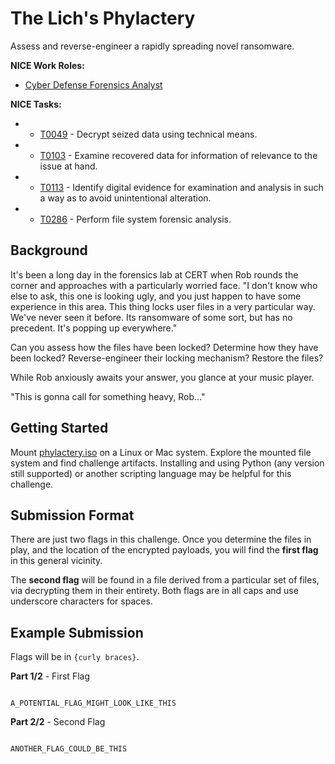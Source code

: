 # The Lich's Phylactery

Assess and reverse-engineer a rapidly spreading novel ransomware.

**NICE Work Roles:**
- [Cyber Defense Forensics Analyst](https://niccs.cisa.gov/workforce-development/nice-framework)

**NICE Tasks:**
- - [T0049](https://niccs.cisa.gov/workforce-development/nice-framework) - Decrypt seized data using technical means.
- - [T0103](https://niccs.cisa.gov/workforce-development/nice-framework) - Examine recovered data for information of relevance to the issue at hand.
- - [T0113](https://niccs.cisa.gov/workforce-development/nice-framework) - Identify digital evidence for examination and analysis in such a way as to avoid unintentional alteration.
- - [T0286](https://niccs.cisa.gov/workforce-development/nice-framework) - Perform file system forensic analysis.



## Background

It's been a long day in the forensics lab at CERT when Rob rounds the corner and approaches with a particularly worried face. "I don't know who else to ask, this one is looking ugly, and you just happen to have some experience in this area. This thing locks user files in a very particular way. We've never seen it before. Its ransomware of some sort, but has no precedent. It's popping up everywhere."


Can you assess how the files have been locked? Determine how they have been locked? Reverse-engineer their locking mechanism? Restore the files?


While Rob anxiously awaits your answer, you glance at your music player.


"This is gonna call for something heavy, Rob..."


## Getting Started

Mount [phylactery.iso](./phylactery.iso) on a Linux or Mac system. Explore the mounted file system and find challenge artifacts. Installing and using Python (any version still supported) or another scripting language may be helpful for this challenge.


## Submission Format

There are just two flags in this challenge. Once you determine the files in play, and the location of the encrypted payloads, you will find the **first flag** in this general vicinity.


The **second flag** will be found in a file derived from a particular set of files, via decrypting them in their entirety. Both flags are in all caps and use underscore characters for spaces.


## Example Submission


Flags will be in `{curly braces}`.


**Part 1/2** - First Flag

```

A_POTENTIAL_FLAG_MIGHT_LOOK_LIKE_THIS

```


**Part 2/2** - Second Flag

```

ANOTHER_FLAG_COULD_BE_THIS

```
